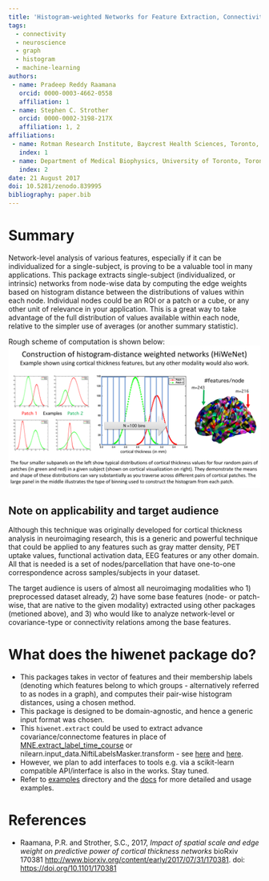 ```yaml
---
title: 'Histogram-weighted Networks for Feature Extraction, Connectivity and Advanced Analysis in Neuroscience'
tags:
  - connectivity
  - neuroscience
  - graph
  - histogram
  - machine-learning
authors:
 - name: Pradeep Reddy Raamana
   orcid: 0000-0003-4662-0558
   affiliation: 1
 - name: Stephen C. Strother
   orcid: 0000-0002-3198-217X
   affiliation: 1, 2
affiliations:
 - name: Rotman Research Institute, Baycrest Health Sciences, Toronto, ON, Canada
   index: 1
 - name: Department of Medical Biophysics, University of Toronto, Toronto, ON, Canada
   index: 2
date: 21 August 2017
doi: 10.5281/zenodo.839995
bibliography: paper.bib
---
```


# Summary

Network-level analysis of various features, especially if it can be individualized for a single-subject, is proving to be a valuable tool in many applications. This package extracts single-subject (individualized, or intrinsic) networks from node-wise data by computing the edge weights based on histogram distance between the distributions of values within each node. Individual nodes could be an ROI or a patch or a cube, or any other unit of relevance in your application. This is a great way to take advantage of the full distribution of values available within each node, relative to the simpler use of averages (or another summary statistic). 

Rough scheme of computation is shown below:
![illustration](illustration.png)

## Note on applicability and target audience

Although this technique was originally developed for cortical thickness analysis in neuroimaging research, this is a generic and powerful technique that could be applied to any features such as gray matter density, PET uptake values, functional activation data, EEG features or any other domain. All that is needed is a set of nodes/parcellation that have one-to-one correspondence across samples/subjects in your dataset.

The target audience is users of almost all neuroimaging modalities who 1) preprocessed dataset already, 2) have some base features (node- or patch-wise, that are native to the given modality) extracted using other packages (metioned above), and 3) who would like to analyze network-level or covariance-type or connectivity relations among the base features.

# What does the hiwenet package do?

 - This packages takes in vector of features and their membership labels (denoting which features belong to which groups - alternatively referred to as nodes in a graph), and computes their pair-wise histogram distances, using a chosen method.
 - This package is designed to be domain-agnostic, and hence a generic input format was chosen.
 - This `hiwenet.extract` could be used to extract advance covariance/connectome features in place of [MNE.extract_label_time_course](http://martinos.org/mne/stable/generated/mne.SourceEstimate.html#mne.SourceEstimate.extract_label_time_course) or nilearn.input_data.NiftiLabelsMasker.transform - see [here](http://nilearn.github.io/connectivity/functional_connectomes.html#extracting-signals-on-a-parcellation) and [here](http://nilearn.github.io/modules/generated/nilearn.input_data.NiftiLabelsMasker.html#nilearn.input_data.NiftiLabelsMasker.transform). 
 - However, we plan to add interfaces to tools e.g. via a scikit-learn compatible API/interface is also in the works. Stay tuned.
 - Refer to [examples](../examples) directory and the [docs](hiwenet.readthedocs.io) for more detailed and usage examples.

# References

 - Raamana, P.R. and Strother, S.C., 2017, *Impact of spatial scale and edge weight on predictive power of cortical thickness networks* bioRxiv 170381 http://www.biorxiv.org/content/early/2017/07/31/170381. doi: https://doi.org/10.1101/170381 
